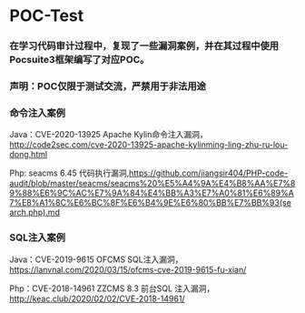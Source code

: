 # POC-Test
### 在学习代码审计过程中，复现了一些漏洞案例，并在其过程中使用Pocsuite3框架编写了对应POC。
### 声明：POC仅限于测试交流，严禁用于非法用途
### 命令注入案例
Java：CVE-2020-13925 Apache Kylin命令注入漏洞，http://code2sec.com/cve-2020-13925-apache-kylinming-ling-zhu-ru-lou-dong.html

Php: seacms 6.45 代码执行漏洞,https://github.com/jiangsir404/PHP-code-audit/blob/master/seacms/seacms%20%E5%A4%9A%E4%B8%AA%E7%89%88%E6%9C%AC%E7%9A%84%E4%BB%A3%E7%A0%81%E6%89%A7%E8%A1%8C%E6%BC%8F%E6%B4%9E%E6%80%BB%E7%BB%93(search.php).md

### SQL注入案例
Java：CVE-2019-9615 OFCMS SQL注入漏洞，https://lanvnal.com/2020/03/15/ofcms-cve-2019-9615-fu-xian/

Php：CVE-2018-14961 ZZCMS 8.3 前台SQL 注入漏洞，http://keac.club/2020/02/02/CVE-2018-14961/